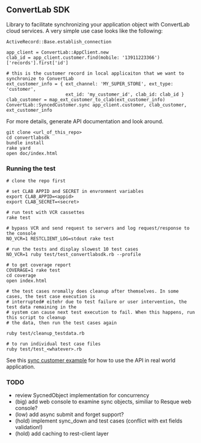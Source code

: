 ## ConvertLab SDK

Library to facilitate synchronizing your application object with ConvertLab cloud services. A very simple use case looks like the following:

```
ActiveRecord::Base.establish_connection

app_client = ConvertLab::AppClient.new
clab_id = app_client.customer.find(mobile: '13911223366')['records'].first['id']

# this is the customer record in local applicaiton that we want to synchronize to ConvertLab
ext_customer_info = { ext_channel: 'MY_SUPER_STORE', ext_type: 'customer',
                      ext_id: 'my_customer_id', clab_id: clab_id }
clab_customer = map_ext_customer_to_clab(ext_customer_info)
ConvertLab::SyncedCustomer.sync app_client.customer, clab_customer, ext_customer_info

```

For more details, generate API documentation and look around.

```
git clone <url_of_this_repo>
cd convertlabsdk
bundle install
rake yard
open doc/index.html
```


### Running the test 

```
# clone the repo first

# set CLAB APPID and SECRET in envronment variables
export CLAB_APPID=<appid>
export CLAB_SECRET=<secret>

# run test with VCR cassettes
rake test

# bypass VCR and send request to servers and log request/response to the console
NO_VCR=1 RESTCLIENT_LOG=stdout rake test 

# run the tests and display slowest 10 test cases
NO_VCR=1 ruby test/test_convertlabsdk.rb --profile

# to get coverage report
COVERAGE=1 rake test
cd coverage
open index.html

# the test cases nromally does cleanup after themselves. In some cases, the test case execution is 
# interrupted# eitehr due to test failure or user intervention, the test data remaining in the 
# system can cause next test execution to fail. When this happens, run this script to cleanup 
# the data, then run the test cases again

ruby test/cleanup_testdata.rb

# to run individual test case files
ruby test/test_<whatever>.rb

```

See this [sync customer example](examples/sync_customer) for how to use the API in real world application.

### TODO
* review SycnedObject implementation for concurrency
* (big) add web console to examine sync objects, similiar to Resque web console?
* (low) add async submit and forget support?
* (hold) implement sync_down and test cases (conflict with ext fields validation!)
* (hold) add caching to rest-client layer

